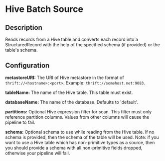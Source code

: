 # Hive Batch Source


Description
-----------
Reads records from a Hive table and converts each record into a StructuredRecord with the help
of the specified schema (if provided) or the table's schema.


Configuration
-------------
**metastoreURI:** The URI of Hive metastore in the format of ``thrift://<hostname>:<port>``.
Example: ``thrift://somehost.net:9083``.

**tableName:** The name of the Hive table. This table must exist.

**databaseName:** The name of the database. Defaults to 'default'.

**partitions:** Optional Hive expression filter for scan. This filter must only reference partition columns.
Values from other columns will cause the pipeline to fail.

**schema:** Optional schema to use while reading from the Hive table. If no schema is provided, then the schema of the
table will be used. Note: if you want to use a Hive table which has non-primitive types as a source, then you
should provide a schema with all non-primitive fields dropped, otherwise your pipeline will fail.